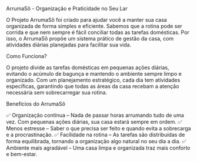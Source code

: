 ArrumaSô - Organização e Praticidade no Seu Lar

O Projeto ArrumaSô foi criado para ajudar você a manter sua casa organizada de forma simples e eficiente. Sabemos que a rotina pode ser corrida e que nem sempre é fácil conciliar todas as tarefas domésticas. Por isso, o ArrumaSô propõe um sistema prático de gestão da casa, com atividades diárias planejadas para facilitar sua vida.

Como Funciona?

O projeto divide as tarefas domésticas em pequenas ações diárias, evitando o acúmulo de bagunça e mantendo o ambiente sempre limpo e organizado. Com um planejamento estratégico, cada dia tem atividades específicas, garantindo que todas as áreas da casa recebam a atenção necessária sem sobrecarregar sua rotina.

Benefícios do ArrumaSô

✅ Organização contínua – Nada de passar horas arrumando tudo de uma vez. Com pequenas ações diárias, sua casa estará sempre em ordem.
✅ Menos estresse – Saber o que precisa ser feito e quando evita a sobrecarga e a procrastinação.
✅ Facilidade na rotina – As tarefas são distribuídas de forma equilibrada, tornando a organização algo natural no seu dia a dia.
✅ Ambiente mais agradável – Uma casa limpa e organizada traz mais conforto e bem-estar.

